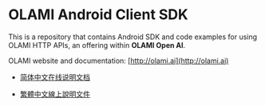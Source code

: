 # OLAMI Android Client SDK

This is a repository that contains Android SDK and code examples for using OLAMI HTTP APIs, an offering within **OLAMI Open AI**. 

OLAMI website and documentation: [http://olami.ai](http://olami.ai)

- [简体中文在线说明文档](http://cn.olami.ai/wiki/?mp=sdk&content=sdk/android/reference.html)

- [繁體中文線上說明文件](http://tw.olami.ai/wiki/?mp=sdk&content=sdk/android/reference.html)
